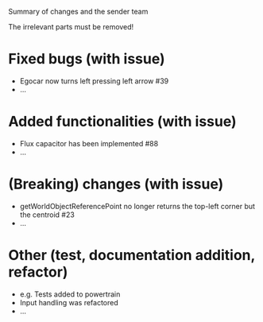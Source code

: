 Summary of changes and the sender team

The irrelevant parts must be removed!

# Fixed bugs (with issue)

 - Egocar now turns left pressing left arrow #39
 - ...

# Added functionalities (with issue)

 - Flux capacitor has been implemented #88
 - ...

# (Breaking) changes (with issue)

 - getWorldObjectReferencePoint no longer returns the top-left corner
   but the centroid #23
 - ...

# Other (test, documentation addition, refactor)

 - e.g. Tests added to powertrain
 - Input handling was refactored
 - ...
